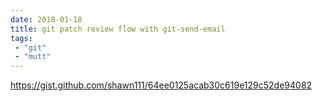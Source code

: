 ```yaml
---
date: 2018-01-18
title: git patch review flow with git-send-email
tags: 
 - "git"
 - "mutt"
---
```


https://gist.github.com/shawn111/64ee0125acab30c619e129c52de94082
